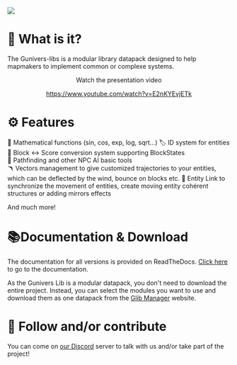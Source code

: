 ![](https://gunivers.net/wp-content/uploads/2020/08/Glibs_banner.jpg)

# 🔎 What is it?

The Gunivers-libs is a modular library datapack designed to help mapmakers to implement common or complexe systems.

<div align="center">
Watch the presentation video

https://www.youtube.com/watch?v=E2nKYEvjETk
</div>


# ⚙️ Features

🧮 Mathematical functions (sin, cos, exp, log, sqrt...)
🏷️ ID system for entities\
🔀 Block <-> Score conversion system supporting BlockStates\
🧠 Pathfinding and other NPC AI basic tools\
🪃 Vectors management to give customized trajectories to your entities, which can be deflected by the wind, bounce on blocks etc.
📎 Entity Link to synchronize the movement of entities, create moving entity cohérent structures or adding mirrors effects

And much more!

# 📚Documentation & Download

The documentation for all versions is provided on ReadTheDocs. [Click here](https://glib-core.readthedocs.io) to go to the documentation.

As the Gunivers Lib is a modular datapack, you don't need to download the entire project. Instead, you can select the modules you want to use and download them as one datapack from the [Glib Manager](http://glib.gunivers.net) website.

# 🤝 Follow and/or contribute

You can come on [our Discord](https://discord.gg/E8qq6tN) server to talk with us and/or take part of the project!